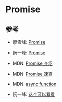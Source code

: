 # Promise

## 参考

- 廖雪峰: [Promise](https://www.liaoxuefeng.com/wiki/001434446689867b27157e896e74d51a89c25cc8b43bdb3000/0014345008539155e93fc16046d4bb7854943814c4f9dc2000)

- 阮一峰: [Promise](http://es6.ruanyifeng.com/#docs/promise)

- MDN: [Promise 介绍](https://developer.mozilla.org/en-US/docs/Web/JavaScript/Guide/Using_promises)

- MDN: [Promise 速查](https://developer.mozilla.org/en-US/docs/Web/JavaScript/Guide/Using_promises)

- MDN: [async function](https://developer.mozilla.org/en-US/docs/Web/JavaScript/Reference/Statements/async_function)

- 阮一峰: [这个可以看看](http://www.ruanyifeng.com/blog/2015/05/async.html)
